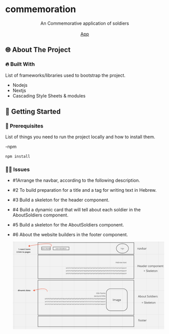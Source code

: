 # commemoration

<p align="center">
An Commemorative application of soldiers
<br/>
<br/>
<a href="https://nova-haim-s.vercel.app/">App</a>
</p>

<!-- ABOUT THE PROJECT -->

## 🌐 About The Project

### 🔥 Built With

List of frameworks/libraries used to bootstrap the project.

- Nodejs
- Nextjs
- Cascading Style Sheets & modules

<!-- GETTING STARTED -->

## 🚀 Getting Started

### 📃 Prerequisites

List of things you need to run the project locally and how to install them.

-npm

```sh
npm install
```

### 👩‍💻 Issues

- #1Arrange the navbar, according to the following description.
- #2 To build preparation for a title and a tag for writing text in Hebrew.
- #3 Build a skeleton for the header component.
- #4 Build a dynamic card that will tell about each soldier in the AboutSoldiers component.
- #5 Build a skeleton for the AboutSoldiers component.
- #6 About the website builders in the footer component.

  <img src="./imageReadMe.png">
